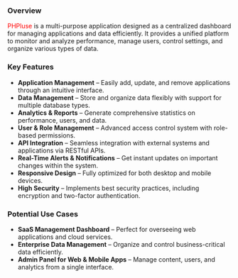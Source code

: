### Overview
<span style="color: red;">PHPluse</span> is a multi-purpose application designed as a centralized dashboard for managing applications and data efficiently. It provides a unified platform to monitor and analyze performance, manage users, control settings, and organize various types of data. 


### **Key Features**  
- **Application Management** – Easily add, update, and remove applications through an intuitive interface.  
- **Data Management** – Store and organize data flexibly with support for multiple database types.  
- **Analytics & Reports** – Generate comprehensive statistics on performance, users, and data.  
- **User & Role Management** – Advanced access control system with role-based permissions.  
- **API Integration** – Seamless integration with external systems and applications via RESTful APIs.  
- **Real-Time Alerts & Notifications** – Get instant updates on important changes within the system.  
- **Responsive Design** – Fully optimized for both desktop and mobile devices.  
- **High Security** – Implements best security practices, including encryption and two-factor authentication.  

### **Potential Use Cases**  
- **SaaS Management Dashboard** – Perfect for overseeing web applications and cloud services.  
- **Enterprise Data Management** – Organize and control business-critical data efficiently.  
- **Admin Panel for Web & Mobile Apps** – Manage content, users, and analytics from a single interface.